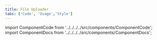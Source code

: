 ```yaml
---
title: File Uploader
tabs: ['Code', 'Usage','Style']
---
```


import ComponentCode from '../../../../src/components/ComponentCode';
import ComponentDocs from '../../../../src/components/ComponentDocs';


<component
    name="File uploader"
    component="file-uploader"
    variation="file-uploader"
    experimental="true"
    hasReactVersion="true"
    >
</ComponentCode>
<ComponentDocs component="file-uploader" experimental="true"></ComponentDocs>
